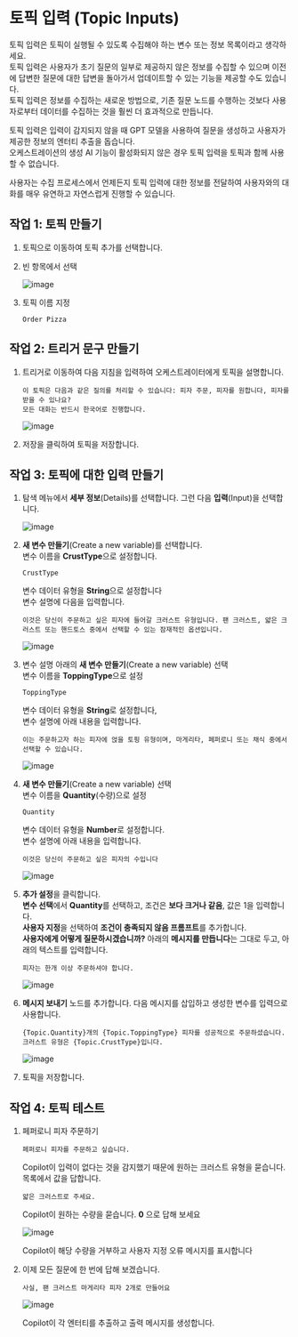 # 토픽 입력 (Topic Inputs)

토픽 입력은 토픽이 실행될 수 있도록 수집해야 하는 변수 또는 정보 목록이라고 생각하세요.</br> 
토픽 입력은 사용자가 초기 질문의 일부로 제공하지 않은 정보를 수집할 수 있으며 이전에 답변한 질문에 대한 답변을 돌아가서 업데이트할 수 있는 기능을 제공할 수도 있습니다.</br>
토픽 입력은 정보를 수집하는 새로운 방법으로, 기존 질문 노드를 수행하는 것보다 사용자로부터 데이터를 수집하는 것을 훨씬 더 효과적으로 만듭니다.

토픽 입력은 입력이 감지되지 않을 때 GPT 모델을 사용하여 질문을 생성하고 사용자가 제공한 정보의 엔터티 추출을 돕습니다.</br>
오케스트레이션의 생성 AI 기능이 활성화되지 않은 경우 토픽 입력을 토픽과 함께 사용할 수 없습니다.

사용자는 수집 프로세스에서 언제든지 토픽 입력에 대한 정보를 전달하여 사용자와의 대화를 매우 유연하고 자연스럽게 진행할 수 있습니다.


## 작업 1: 토픽 만들기

1. 토픽으로 이동하여 토픽 추가를 선택합니다.

2. 빈 항목에서 선택

   ![image](https://github.com/user-attachments/assets/6627eb3c-1294-4bda-bba3-737e650e0917)


3. 토픽 이름 지정
   ```
   Order Pizza
   ```

## 작업 2: 트리거 문구 만들기

1. 트리거로 이동하여 다음 지침을 입력하여 오케스트레이터에게 토픽을 설명합니다.

   ```
   이 토픽은 다음과 같은 질의를 처리할 수 있습니다: 피자 주문, 피자를 원합니다, 피자를 받을 수 있나요?
   모든 대화는 반드시 한국어로 진행합니다. 
   ```

   ![image](https://github.com/user-attachments/assets/ee6a9a00-dcdb-4bd5-9bee-37c04b90f747)


   
2. 저장을 클릭하여 토픽을 저장합니다.



## 작업 3: 토픽에 대한 입력 만들기

1. 탐색 메뉴에서 **세부 정보**(Details)를 선택합니다. 그런 다음 **입력**(Input)을 선택합니다.

    ![image](https://github.com/user-attachments/assets/b673c0ae-f9cd-4e50-800b-037abe60ce1b)

2. **새 변수 만들기**(Create a new variable)를 선택합니다.</br>
   변수 이름을 **CrustType**으로 설정합니다.</br>
   ```
   CrustType
   ```
   변수 데이터 유형을 **String**으로 설정합니다</br>
   변수 설명에 다음을 입력합니다.

   ```
   이것은 당신이 주문하고 싶은 피자에 들어갈 크러스트 유형입니다. 팬 크러스트, 얇은 크러스트 또는 핸드토스 중에서 선택할 수 있는 잠재적인 옵션입니다.
   ```
   
    ![image](https://github.com/user-attachments/assets/327490dd-d084-46f5-822c-c9dc3305c089)

3. 변수 설명 아래의 **새 변수 만들기**(Create a new variable) 선택</br>
   변수 이름을 **ToppingType**으로 설정</br>
   ```
   ToppingType
   ```
   변수 데이터 유형을 **String**로 설정합니다,</br>
   변수 설명에 아래 내용을 입력합니다. 

   ```
   이는 주문하고자 하는 피자에 얹을 토핑 유형이며, 마게리타, 페퍼로니 또는 채식 중에서 선택할 수 있습니다.
   ```

    ![image](https://github.com/user-attachments/assets/3eb5c87f-6e77-44eb-ae3f-21458c6488ff)

4. **새 변수 만들기**(Create a new variable) 선택</br>
   변수 이름을 **Quantity**(수량)으로 설정</br>
   ```
   Quantity
   ```
   변수 데이터 유형을 **Number**로 설정합니다.</br>
   변수 설명에 아래 내용을 입력합니다. 

   ```
   이것은 당신이 주문하고 싶은 피자의 수입니다
   ```
   
    ![image](https://github.com/user-attachments/assets/78ef70b2-d6cd-491a-b75f-2f42ea10ace7)

5. **추가 설정**을 클릭합니다.</br>
    **변수 선택**에서 **Quantity**를 선택하고, 조건은 **보다 크거나 같음**, 값은 1을 입력합니다.</br>
    **사용자 지정**을 선택하여 **조건이 충족되지 않음 프롬프트**를 추가합니다. </br>
    **사용자에게 어떻게 질문하시겠습니까?** 아래의 **메시지를 만듭니다**는 그대로 두고, 아래의 텍스트를 입력합니다.

    ```
    피자는 한개 이상 주문하셔야 합니다.
    ```
    
    ![image](https://github.com/user-attachments/assets/40b70389-bae4-423c-9ebc-f619ae5e4069)


6. **메시지 보내기** 노드를 추가합니다.
   다음 메시지를 삽입하고 생성한 변수를 입력으로 사용합니다.

   ```
   {Topic.Quantity}개의 {Topic.ToppingType} 피자를 성공적으로 주문하셨습니다. 크러스트 유형은 {Topic.CrustType}입니다.
   ```

   ![image](https://github.com/user-attachments/assets/35b4d511-940f-4be9-8b6f-7c3233ff7e0a)


7. 토픽을 저장합니다.


## 작업 4: 토픽 테스트

1. 페퍼로니 피자 주문하기

    ```
    페퍼로니 피자를 주문하고 싶습니다.
    ```
   
    Copilot이 입력이 없다는 것을 감지했기 때문에 원하는 크러스트 유형을 묻습니다. 목록에서 값을 답합니다.
      
    ```
    얇은 크러스트로 주세요.
    ```

    Copilot이 원하는 수량을 묻습니다. **0** 으로 답해 보세요

    ![image](https://github.com/user-attachments/assets/7fc53424-fc5e-4ec7-a49c-7bed3498da60)

    Copilot이 해당 수량을 거부하고 사용자 지정 오류 메시지를 표시합니다

   
3. 이제 모든 질문에 한 번에 답해 보겠습니다.

    ```
    사실, 팬 크러스트 마게리타 피자 2개로 만들어요
    ```
   
    ![image](https://github.com/user-attachments/assets/65c05b19-b499-4b03-9157-4bd44fd266ce)


    Copilot이 각 엔터티를 추출하고 출력 메시지를 생성합니다.





